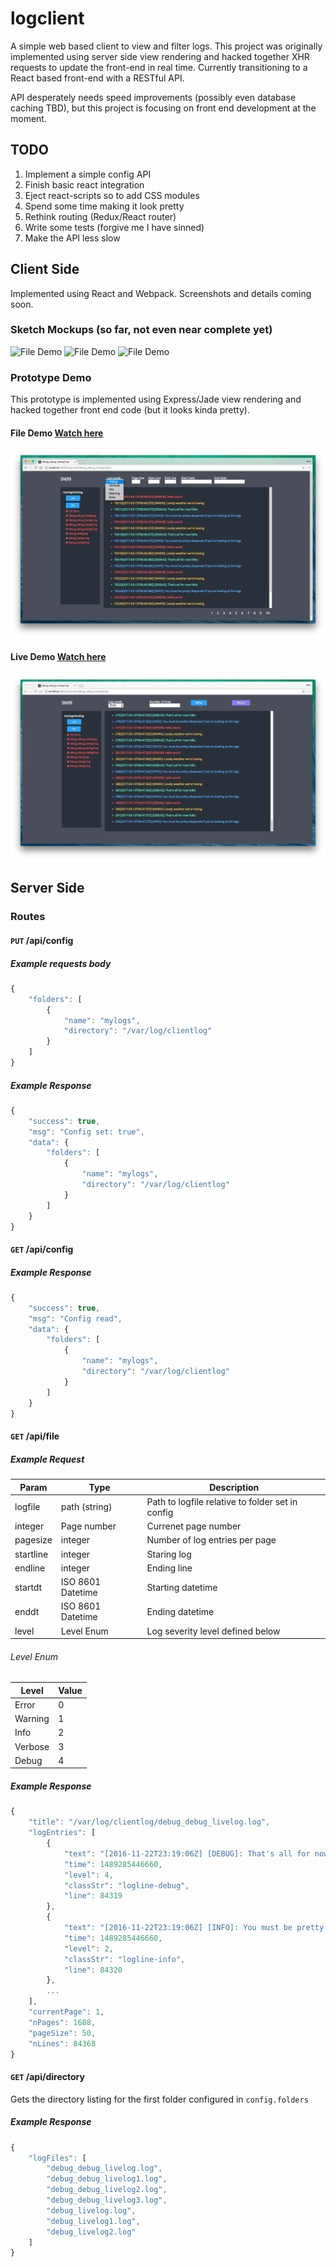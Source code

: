# logclient
A simple web based client to view and filter logs. This project was originally implemented using server side view rendering and hacked together XHR requests to update the front-end in real time. Currently transitioning to a React based front-end with a RESTful API.

API desperately needs speed improvements (possibly even database caching TBD), but this project is focusing on front end development at the moment.

## TODO
1. Implement a simple config API
2. Finish basic react integration
3. Eject react-scripts so to add CSS modules
4. Spend some time making it look pretty
5. Rethink routing (Redux/React router)
6. Write some tests (forgive me I have sinned)
7. Make the API less slow

## Client Side
Implemented using React and Webpack. Screenshots and details coming soon.

### Sketch Mockups (so far, not even near complete yet)

![File Demo]('/mockup/phone.png' "Phone")
![File Demo](/images/tablet.png?raw=true "Tablet")
![File Demo](/images/desktop.png?raw=true "Desktop")

### Prototype Demo
This prototype is implemented using Express/Jade view rendering and hacked together front end code (but it looks kinda pretty).

#### File Demo [Watch here](https://www.youtube.com/watch?v=JDvBDKce0lI)
![File Demo](/images/file.png?raw=true "File Demo")


#### Live Demo [Watch here](https://www.youtube.com/watch?v=iQANjRNFcqE)
![Live Demo](/images/live.png?raw=true "Live Demo")

## Server Side
### Routes

#### `PUT` /api/config

##### Example requests body
```javascript
{
	"folders": [
		{
			"name": "mylogs",
			"directory": "/var/log/clientlog"
		}
	]
}
```

##### Example Response
```javascript
{
	"success": true,
	"msg": "Config set: true",
	"data": {
		"folders": [
			{
				"name": "mylogs",
				"directory": "/var/log/clientlog"
			}
		]
	}
}
```

#### `GET` /api/config

##### Example Response
```javascript
{
	"success": true,
	"msg": "Config read",
	"data": {
		"folders": [
			{
				"name": "mylogs",
				"directory": "/var/log/clientlog"
			}
		]
	}
}
```
#### `GET` /api/file

##### Example Request

|   Param   |       Type        |                   Description                    |
| --------- | ----------------- | ------------------------------------------------ |
| logfile   | path (string)     | Path to logfile relative to folder set in config |
| integer   | Page number       | Currenet page number                             |
| pagesize  | integer           | Number of log entries per page                   |
| startline | integer           | Staring log                                      |
| endline   | integer           | Ending line                                      |
| startdt   | ISO 8601 Datetime | Starting datetime                                |
| enddt     | ISO 8601 Datetime | Ending datetime                                  |
| level     | Level Enum        | Log severity level defined below                 |

###### Level Enum

|  Level  | Value |
| ------- | ----- |
| Error   | 0     |
| Warning | 1     |
| Info    | 2     |
| Verbose | 3     |
| Debug   | 4     |

##### Example Response
```javascript
{
	"title": "/var/log/clientlog/debug_debug_livelog.log",
	"logEntries": [
		{
			"text": "[2016-11-22T23:19:06Z] [DEBUG]: That's all for now folks\n",
			"time": 1489285446660,
			"level": 4,
			"classStr": "logline-debug",
			"line": 84319
		},
		{
			"text": "[2016-11-22T23:19:06Z] [INFO]: You must be pretty desperate if you're looking at the logs\n",
			"time": 1489285446660,
			"level": 2,
			"classStr": "logline-info",
			"line": 84320
		},
		...
	],
	"currentPage": 1,
	"nPages": 1688,
	"pageSize": 50,
	"nLines": 84368
}
```

#### `GET` /api/directory

Gets the directory listing for the first folder configured in `config.folders`

##### Example Response
```javascript
{
	"logFiles": [
		"debug_debug_livelog.log",
		"debug_debug_livelog1.log",
		"debug_debug_livelog2.log",
		"debug_debug_livelog3.log",
		"debug_livelog.log",
		"debug_livelog1.log",
		"debug_livelog2.log"
	]
}
```
